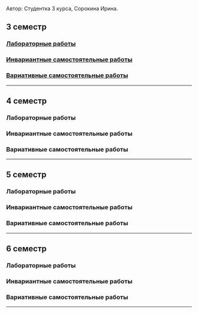 Автор: Студентка 3 курса, Сорокина Ирина.

## 3 семестр
### [Лабораторные работы](https://vektoririna.github.io/sem3/LR)
### [Инвариантные самостоятельные работы](https://vektoririna.github.io/sem3/ISR)
### [Вариативные самостоятельные работы](https://vektoririna.github.io/sem3/VSR)
_____________

## 4 семестр
### Лабораторные работы
### Инвариантные самостоятельные работы
### Вариативные самостоятельные работы
_____________

## 5 семестр
### Лабораторные работы
### Инвариантные самостоятельные работы
### Вариативные самостоятельные работы
_____________

## 6 семестр
### Лабораторные работы
### Инвариантные самостоятельные работы
### Вариативные самостоятельные работы
_____________
